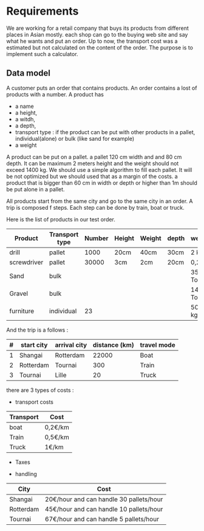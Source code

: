 # Requirements
We are working for a retail company that buys its products from different places in Asian mostly. each shop can go to the buying web site and say what he wants and put an order. 
Up to now, the transport cost was a estimated but not calculated on the content of the order. 
The purpose is to implement such a calculator.

## Data model

A customer puts an order that contains products. An order contains a lost of products with a number.
A product has 
* a name
* a height, 
* a witdh, 
* a depth, 
* transport type : if the product can be put with other products in a pallet, individual(alone) or bulk  (like sand for example)
* a weight

A product can be put on a pallet. a pallet 120 cm width and and 80 cm depth. It can be maximum 2 meters height and the weight should not exceed 1400 kg. We should use a simple algorithm to fill each pallet. It will be not optimized but we should used that as a margin of the costs.  a product that is bigger than 60 cm in width or depth or higher than 1m should be put alone in a pallet.

All products start from the same city and go to the same city in an order. A trip is composed f steps. Each step can be done by train, boat or truck.


Here is the list of products in our test order.

| Product | Transport type | Number | Height | Weight | depth | weight |
| -- | -- | -- | -- | -- | -- | -- |
| drill | pallet | 1000 | 20cm | 40cm | 30cm | 2 kg |
| screwdriver | pallet | 30000 | 3cm | 2cm | 20cm | 0,2 kg |
| Sand | bulk |  | |  |  | 35 Tons |
| Gravel | bulk |  |  |  |  | 14 Tons |
| furniture | individual |23 |  |  |  | 500 kg |

And the trip is a follows : 

| # | start city | arrival city | distance (km) | travel mode |
| -- | -- | -- | -- | -- |
| 1 | Shangai | Rotterdam | 22000 | Boat|
| 2 | Rotterdam | Tournai | 300 | Train |
| 3 | Tournai | Lille | 20 | Truck |


there are 3 types of costs : 
- transport costs

| Transport| Cost 
| -- | -- | 
| boat | 0,2€/km |
| Train | 0,5€/km |
| Truck | 1€/km |

- Taxes



- handling

| City| Cost 
| -- | -- | 
| Shangai | 20€/hour and can handle 30 pallets/hour |
| Rotterdam | 45€/hour and can handle 10 pallets/hour |
| Tournai | 67€/hour and can handle 5 pallets/hour |
